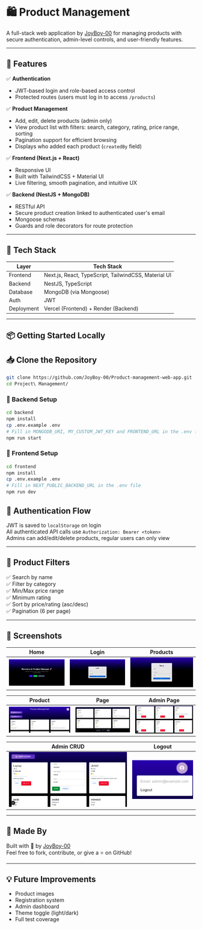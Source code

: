 # 🛍️ Product Management

A full-stack web application by [JoyBoy-00](https://github.com/JoyBoy-00) for managing products with secure authentication, admin-level controls, and user-friendly features.

---

## 🚀 Features

✅ **Authentication**  
- JWT-based login and role-based access control  
- Protected routes (users must log in to access `/products`)

✅ **Product Management**  
- Add, edit, delete products (admin only)  
- View product list with filters: search, category, rating, price range, sorting  
- Pagination support for efficient browsing  
- Displays who added each product (`createdBy` field)

✅ **Frontend (Next.js + React)**  
- Responsive UI  
- Built with TailwindCSS + Material UI  
- Live filtering, smooth pagination, and intuitive UX

✅ **Backend (NestJS + MongoDB)**  
- RESTful API  
- Secure product creation linked to authenticated user's email  
- Mongoose schemas  
- Guards and role decorators for route protection

---

## 🧱 Tech Stack

| Layer       | Tech Stack                                           |
|-------------|------------------------------------------------------|
| Frontend    | Next.js, React, TypeScript, TailwindCSS, Material UI |
| Backend     | NestJS, TypeScript                                   |
| Database    | MongoDB (via Mongoose)                               |
| Auth        | JWT                                                  |
| Deployment  | Vercel (Frontend) + Render (Backend)                 |

---

## 📦 Getting Started Locally

## 📥 Clone the Repository

```bash
git clone https://github.com/JoyBoy-00/Product-management-web-app.git
cd Project\ Management/
```

### 🔧 Backend Setup

```bash
cd backend
npm install
cp .env.example .env
# Fill in MONGODB_URI, MY_CUSTOM_JWT_KEY and FRONTEND_URL in the .env file
npm run start
```

### 🎨 Frontend Setup

```bash
cd frontend
npm install
cp .env.example .env
# Fill in NEXT_PUBLIC_BACKEND_URL in the .env file
npm run dev
```

## 🔐 Authentication Flow

JWT is saved to `localStorage` on login  
All authenticated API calls use `Authorization: Bearer <token>`  
Admins can add/edit/delete products, regular users can only view

---

## 🔎 Product Filters

✅ Search by name  
✅ Filter by category  
✅ Min/Max price range  
✅ Minimum rating  
✅ Sort by price/rating (asc/desc)  
✅ Pagination (6 per page)

---

## 🧪 Screenshots

| Home | Login | Products |
|------|-------|----------|
|![Home](./screenshot/Home.png)| ![Login](./screenshot/login.png) | ![Products](./screenshot/Signup.png) |

| Product | Page | Admin Page |
|------|-------|----------|
|![Home](./screenshot/product.png)| ![Login](./screenshot/page.png) | ![Products](./screenshot/admin_page.png) |

| Admin CRUD | Logout |
|------|-------|
|![Home](./screenshot/admin_post.png)| ![Login](./screenshot/token.png) |

---

## 🙌 Made By

Built with 💙 by [JoyBoy-00](https://github.com/JoyBoy-00)  
Feel free to fork, contribute, or give a ⭐ on GitHub!

---

## 💡 Future Improvements

- Product images  
- Registration system  
- Admin dashboard  
- Theme toggle (light/dark)  
- Full test coverage


